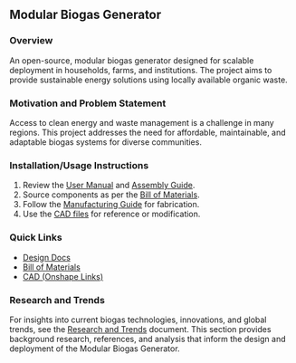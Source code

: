 ## Modular Biogas Generator

### Overview
An open-source, modular biogas generator designed for scalable deployment in households, farms, and institutions. The project aims to provide sustainable energy solutions using locally available organic waste.

### Motivation and Problem Statement
Access to clean energy and waste management is a challenge in many regions. This project addresses the need for affordable, maintainable, and adaptable biogas systems for diverse communities.

### Installation/Usage Instructions
1. Review the [User Manual](docs/07_User_Manual.md) and [Assembly Guide](docs/06_Assembly_and_Installation.md).
2. Source components as per the [Bill of Materials](bom/master_bom.xlsx).
3. Follow the [Manufacturing Guide](docs/05_Manufacturing_Guide.md) for fabrication.
4. Use the [CAD files](cad/onshape_links.txt) for reference or modification.

### Quick Links
- [Design Docs](docs/02_Preliminary_Design.md)
- [Bill of Materials](bom/master_bom.xlsx)
- [CAD (Onshape Links)](cad/onshape_links.txt)

### Research and Trends
For insights into current biogas technologies, innovations, and global trends, see the [Research and Trends](research/Research_and_Trends.md) document. This section provides background research, references, and analysis that inform the design and deployment of the Modular Biogas Generator.
